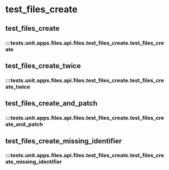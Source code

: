 # test_files_create

## test_files_create

### :::tests.unit.apps.files.api.files.test_files_create.test_files_create

## test_files_create_twice

### :::tests.unit.apps.files.api.files.test_files_create.test_files_create_twice

## test_files_create_and_patch

### :::tests.unit.apps.files.api.files.test_files_create.test_files_create_and_patch

## test_files_create_missing_identifier

### :::tests.unit.apps.files.api.files.test_files_create.test_files_create_missing_identifier

